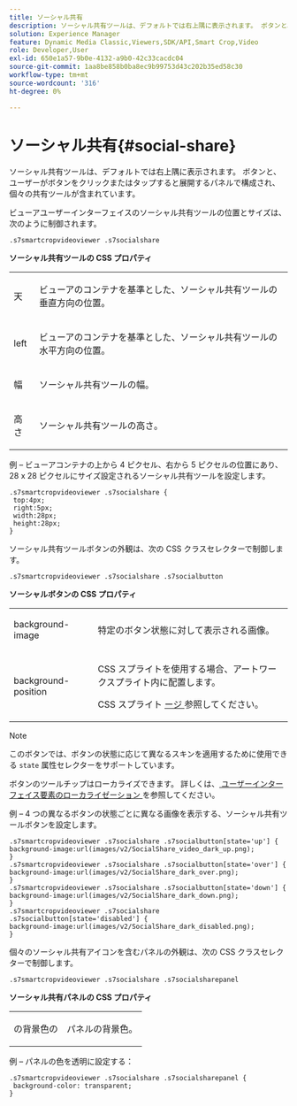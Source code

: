 ```yaml
---
title: ソーシャル共有
description: ソーシャル共有ツールは、デフォルトでは右上隅に表示されます。 ボタンと、ユーザーがボタンをクリックまたはタップすると展開するパネルで構成され、個々の共有ツールが含まれています。
solution: Experience Manager
feature: Dynamic Media Classic,Viewers,SDK/API,Smart Crop,Video
role: Developer,User
exl-id: 650e1a57-9b0e-4132-a9b0-42c33cacdc04
source-git-commit: 1aa8be858b0ba8ec9b99753d43c202b35ed58c30
workflow-type: tm+mt
source-wordcount: '316'
ht-degree: 0%

---
```


# ソーシャル共有{#social-share}

ソーシャル共有ツールは、デフォルトでは右上隅に表示されます。 ボタンと、ユーザーがボタンをクリックまたはタップすると展開するパネルで構成され、個々の共有ツールが含まれています。

<!--<a id="section_061E550C1C1D4DB2BD663A898895B38C"></a>-->

ビューアユーザーインターフェイスのソーシャル共有ツールの位置とサイズは、次のように制御されます。

```
.s7smartcropvideoviewer .s7socialshare
```

**ソーシャル共有ツールの CSS プロパティ**

<table id="table_C48C56E696304C9BAFEE71BA9EA9A174"> 
 <tbody> 
  <tr> 
   <td colname="col1"> <p> <span class="codeph"> 天 </span> </p> </td> 
   <td colname="col2"> <p> ビューアのコンテナを基準とした、ソーシャル共有ツールの垂直方向の位置。 </p> </td> 
  </tr> 
  <tr> 
   <td colname="col1"> <p> <span class="codeph"> left </span> </p> </td> 
   <td colname="col2"> <p> ビューアのコンテナを基準とした、ソーシャル共有ツールの水平方向の位置。 </p> </td> 
  </tr> 
  <tr> 
   <td colname="col1"> <p> <span class="codeph"> 幅 </span> </p> </td> 
   <td colname="col2"> <p> ソーシャル共有ツールの幅。 </p> </td> 
  </tr> 
  <tr> 
   <td colname="col1"> <p> <span class="codeph"> 高さ </span> </p> </td> 
   <td colname="col2"> <p>ソーシャル共有ツールの高さ。 </p> </td> 
  </tr> 
 </tbody> 
</table>

例 – ビューアコンテナの上から 4 ピクセル、右から 5 ピクセルの位置にあり、28 x 28 ピクセルにサイズ設定されるソーシャル共有ツールを設定します。

```
.s7smartcropvideoviewer .s7socialshare { 
 top:4px; 
 right:5px; 
 width:28px; 
 height:28px; 
}
```

ソーシャル共有ツールボタンの外観は、次の CSS クラスセレクターで制御します。

```
.s7smartcropvideoviewer .s7socialshare .s7socialbutton
```

**ソーシャルボタンの CSS プロパティ**

<table id="table_A18B6978EC304C378F5FE92DD44D138D"> 
 <tbody> 
  <tr> 
   <td colname="col1"> <p> <span class="codeph"> background-image </span> </p> </td> 
   <td colname="col2"> <p> 特定のボタン状態に対して表示される画像。 </p> </td> 
  </tr> 
  <tr> 
   <td colname="col1"> <p> <span class="codeph"> background-position </span> </p> </td> 
   <td colname="col2"> <p> CSS スプライトを使用する場合、アートワークスプライト内に配置します。 </p> <p>CSS スプライト <a href="../../../c-html5-aem-asset-viewers/c-html5-aem-smartcropvideo/c-html5-aem-smartcropvideo-viewer-customizingviewer/c-html5-aem-smartcropvideo-customizingviewer.md#section-9b6d8d601cb441d08214dada7bb4eddc" format="dita" scope="local"> ージ </a> 参照してください。 </p> </td> 
  </tr> 
 </tbody> 
</table>

>[!NOTE]
>
>このボタンでは、ボタンの状態に応じて異なるスキンを適用するために使用できる `state` 属性セレクターをサポートしています。

ボタンのツールチップはローカライズできます。 詳しくは、[ ユーザーインターフェイス要素のローカライゼーション ](../../../c-html5-aem-asset-viewers/c-html5-aem-smartcropvideo/r-html5-aem-smartcropvideo-viewer-localization.md#concept-1d5ca2d8480f4064a51eddba13940aad) を参照してください。

例 – 4 つの異なるボタンの状態ごとに異なる画像を表示する、ソーシャル共有ツールボタンを設定します。

```
.s7smartcropvideoviewer .s7socialshare .s7socialbutton[state='up'] { 
background-image:url(images/v2/SocialShare_video_dark_up.png); 
} 
.s7smartcropvideoviewer .s7socialshare .s7socialbutton[state='over'] { 
background-image:url(images/v2/SocialShare_dark_over.png); 
} 
.s7smartcropvideoviewer .s7socialshare .s7socialbutton[state='down'] { 
background-image:url(images/v2/SocialShare_dark_down.png); 
} 
.s7smartcropvideoviewer .s7socialshare .s7socialbutton[state='disabled'] { 
background-image:url(images/v2/SocialShare_dark_disabled.png); 
}
```

個々のソーシャル共有アイコンを含むパネルの外観は、次の CSS クラスセレクターで制御します。

```
.s7smartcropvideoviewer .s7socialshare .s7socialsharepanel
```

**ソーシャル共有パネルの CSS プロパティ**

<table id="table_86E777A5851F47D6A49D966E24A9A6CD"> 
 <tbody> 
  <tr> 
   <td colname="col1"> <p> <span class="codeph"> の背景色の </span> </p> </td> 
   <td colname="col2"> <p>パネルの背景色。 </p> </td> 
  </tr> 
 </tbody> 
</table>

例 – パネルの色を透明に設定する：

```
.s7smartcropvideoviewer .s7socialshare .s7socialsharepanel { 
 background-color: transparent; 
}
```
